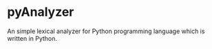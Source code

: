 pyAnalyzer
==========

An simple lexical analyzer for Python programming language which is written in Python.